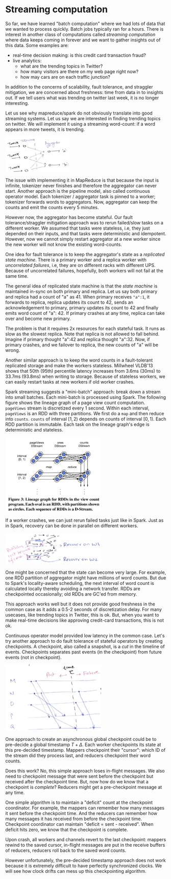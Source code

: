 # Streaming computation

So far, we have learned "batch computation" where we had lots of data that we
wanted to process quickly. Batch jobs typically ran for a hours. There is
interest in another class of computations called *streaming computation* where
data keeps coming in forever and we want to gather insights out of this data.
Some examples are:

* real-time decision making: is this credit card transaction fraud?
* live analytics: 
  * what are the trending topics in Twitter?
  * how many visitors are there on my web page right now?
  * how may cars are on each traffic junction?

In addition to the concerns of scalability, fault tolerance, and straggler
mitigation, we are concerned about freshness: time from data in to insights out.
If we tell users what was trending on twitter last week, it is no longer
interesting.

Let us see why mapreduce/spark do not obviously translate into good streaming
systems. Let us say we are interested in finding trending topics on twitter.  We
will implement it using a streaming word-count: if a word appears in more
tweets, it is trending.

<img src="assets/figs/streaming-mr.png" alt="Streaming word count" width="200"/>

The issue with implementing it in MapReduce is that because the input is
infinite, tokenizer never finishes and therefore the aggregator can never start.
Another approach is the pipeline model, also called continuous operator model.
Each tokenizer / aggregator task is pinned to a worker; tokenizer forwards words
to aggregators. Now, aggregator can keep the counts and emit the counts every 5
minutes.

However now, the aggregator has become stateful. Our fault tolerance/straggler
mitigation approach was to rerun failed/slow tasks on a different worker. We
assumed that tasks were stateless, i.e, they just depended on their inputs, and
that tasks were deterministic and idempotent. However, now we cannot simply
restart aggregator at a new worker since the new worker will not know the
existing word-counts.

One idea for fault tolerance is to keep the aggregator's state as a *replicated
state machine*. There is a primary worker and a replica worker with
*uncorrelated failures*, i.e, they are on different racks with different UPS.
Because of uncorrelated failures, hopefully, both workers will not fail at the
same time.

The general idea of replicated state machine is that the *state machine* is
maintained in-sync on both primary and replica. Let us say both primary and
replica had a count of "a" as 41. When primary receives `"a":1`, it forwards to
replica, replica updates its count to 42, sends an acknowledgement to primary,
primary updates its count to 42 and finally emits word count of "a": 42. If
primary crashes at any time, replica can take over and become new primary.

The problem is that it requires 2x resources for each stateful task. It runs as
slow as the slowest replica. Note that replica is not allowed to fall behind.
Imagine if primary thought "a":42 and replica thought "a":32. Now, if primary
crashes, and we failover to replica, the new counts of "a" will be wrong.

Another similar approach is to keep the word counts in a fault-tolerant
replicated storage and make the workers stateless. Millwheel VLDB'13 shows that
50th (95th) percentile latency increases from 3.6ms (30ms) to 33.7ms (93.8ms)
when writing to storage. Because of stateless workers, we can easily restart
tasks at new workers if old worker crashes.

Spark streaming suggests a "mini-batch" approach: break down a stream into small
batches. Each mini-batch is processed using Spark. The following figure shows
the lineage graph of a page view count computation. `pageViews` stream is
discretized every 1 second. Within each interval, `pageViews` is an RDD with
three partitions. We first do a `map` and then reduce into `counts`. `counts` of
interval $[1, 2)$ depends on counts of interval $[0, 1)$. Each RDD partition is
immutable. Each task on the lineage graph's edge is deterministic and stateless.

<img src="assets/figs/dstreams.png" alt="Discretized streams" width="300"/>

If a worker crashes, we can just rerun failed tasks just like in Spark. Just as 
in Spark, recovery can be done in parallel on different workers.

<img src="assets/figs/dstream-par-recover.png" alt="Parallel recovery" width="300"/>

One might be concerned that the state can become very large. For example, one
RDD partition of aggregator might have millions of word counts. But due to
Spark's locality-aware scheduling, the next interval of word count is calculated
locally thereby avoiding a network transfer. RDDs are checkpointed occasionally;
old RDDs are GC'ed from memory.

This approach works well but it does not provide good freshness in the common
case as it adds a 0.5-2 seconds of discretization delay. For many usecases, like
trending topics in Twitter, this is ok. But, when you want to make real-time
decisions like approving credit-card transactions, this is not ok.

Continuous operator model provided low latency in the common case. Let's try
another approach to do fault tolerance of stateful operators by creating
checkpoints. A checkpoint, also called a snapshot, is a *cut* in the timeline of
events. Checkpoints separates past events (in the checkpoint) from future events
(not in checkpoint).

<img src="assets/figs/dstream-checkpoints.png" alt="Checkpoints" width="300"/>

One approach to create an asynchronous global checkpoint could be to pre-decide
a global timestamp $T + \Delta$. Each worker checkpoints its state at this 
pre-decided timestamp. Mappers checkpoint their "cursor": which ID of the stream
did they process last, and reducers checkpoint their word counts.

Does this work? No, this simple approach loses in-flight messages. We also need
to checkpoint message that were sent before the checkpoint but received after
the checkpoint time. But, now how do we know that a checkpoint is *complete*?
Reducers might get a pre-checkpoint message at any time.

One simple algorithm is to maintain a "deficit" count at the checkpoint
coordinator. For example, the mappers can remember how many messages it sent
before the checkpoint time. And the reducers can remember how many messages it
has received from before the checkpoint time. Checkpoint coordinator can
maintain "deficit = sent - received". When deficit hits zero, we know that the
checkpoint is complete.

Upon crash, all workers and channels revert to the last checkpoint: mappers
rewind to the saved cursor, in-flight messages are put in the receive buffers of
reducers, reducers roll back to the saved word counts.

However unfortunately, the pre-decided timestamp approach does not work because
it is extremely difficult to have perfectly synchronized clocks. We will see how
clock drifts can mess up this checkpointing algorithm.
